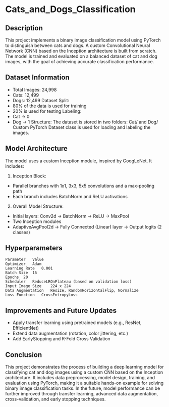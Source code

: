 # Cats_and_Dogs_Classification

## Description
This project implements a binary image classification model using PyTorch to distinguish between cats and dogs. 
A custom Convolutional Neural Network (CNN) based on the Inception architecture is built from scratch. 
The model is trained and evaluated on a balanced dataset of cat and dog images, with the goal of achieving accurate classification performance.

## Dataset Information
- Total Images: 24,998
- Cats: 12,499
- Dogs: 12,499
Dataset Split:
- 80% of the data is used for training
- 20% is used for testing
Labeling:
- Cat → 0
- Dog → 1
Structure:
The dataset is stored in two folders: Cat/ and Dog/
Custom PyTorch Dataset class is used for loading and labeling the images.

## Model Architecture
The model uses a custom Inception module, inspired by GoogLeNet. It includes:
1. Inception Block:
- Parallel branches with 1x1, 3x3, 5x5 convolutions and a max-pooling path
- Each branch includes BatchNorm and ReLU activations
2. Overall Model Structure:
- Initial layers: Conv2d → BatchNorm → ReLU → MaxPool
- Two Inception modules
- AdaptiveAvgPool2d → Fully Connected (Linear) layer → Output logits (2 classes)

## Hyperparameters
```table
Parameter	Value
Optimizer	Adam
Learning Rate	0.001
Batch Size	16
Epochs	20
Scheduler	ReduceLROnPlateau (based on validation loss)
Input Image Size	224 x 224
Data Augmentation	Resize, RandomHorizontalFlip, Normalize
Loss Function	CrossEntropyLoss
```

## Improvements and Future Updates
- Apply transfer learning using pretrained models (e.g., ResNet, EfficientNet)
- Extend data augmentation (rotation, color jittering, etc.)
- Add EarlyStopping and K-Fold Cross Validation

## Conclusion
This project demonstrates the process of building a deep learning model for classifying cat and dog images using a custom CNN based on the Inception architecture. 
It includes data preprocessing, model design, training, and evaluation using PyTorch, making it a suitable hands-on example for solving binary image classification tasks. 
In the future, model performance can be further improved through transfer learning, advanced data augmentation, cross-validation, and early stopping techniques.
